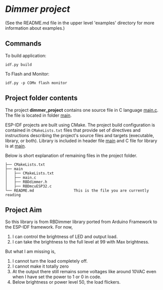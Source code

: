 # _Dimmer project_

(See the README.md file in the upper level 'examples' directory for more information about examples.)

## Commands
To build application:
``` 
idf.py build
```
To Flash and Monitor:
```
idf.py -p COMx flash monitor
```

## Project folder contents

The project **dimmer_project** contains one source file in C language [main.c](main/main.c). The file is located in folder [main](main).

ESP-IDF projects are built using CMake. The project build configuration is contained in `CMakeLists.txt`
files that provide set of directives and instructions describing the project's source files and targets
(executable, library, or both). 
Library is included in header file [main](main/RBDdimmer.h) and C file for library is at [main](main/RBDmcuESP32.c).  

Below is short explanation of remaining files in the project folder.

```
├── CMakeLists.txt
├── main
│   ├── CMakeLists.txt
│   ├── main.c
│   ├── RBDdimmer.h
│   ├── RBDmcuESP32.c
└── README.md                  This is the file you are currently reading
```

## Project Aim

So this library is from RBDimmer library ported from Arduino Framework to the ESP-IDF framework.
For now,
1. I can control the brightness of LED and output load.
2. I can take the brightness to the full level at 99 with Max brightness.

But what I am missing is,
1. I cannot turn the load completely off.
2. I cannot make it totally zero
3. At the output there still remains some voltages like around 10VAC even when I have set the power to 1 or 0 in code.
4. Below brightness or power level 50, the load flickers. 
